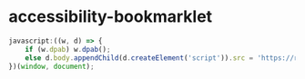 # accessibility-bookmarklet

```javascript
javascript:((w, d) => {
    if (w.dpab) w.dpab();
    else d.body.appendChild(d.createElement('script')).src = 'https://raw.githubusercontent.com/designportfolio/accessibility-bookmarklet/refs/heads/main/public/index.js';
})(window, document);
```
